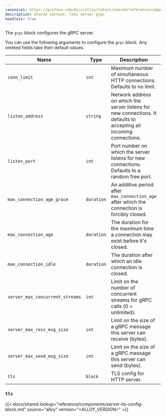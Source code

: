 ```yaml
---
canonical: https://grafana.com/docs/alloy/latest/shared/reference/components/loki-server-grpc/
description: Shared content, loki server grpc
headless: true
---
```


The `grpc` block configures the gRPC server.

You can use the following arguments to configure the `grpc` block. Any omitted fields take their default values.

| Name                            | Type       | Description                                                                                                         | Default      | Required |
| ------------------------------- | ---------- | ------------------------------------------------------------------------------------------------------------------- | ------------ | -------- |
| `conn_limit`                    | `int`      | Maximum number of simultaneous HTTP connections. Defaults to no limit.                                              | `0`          | no       |
| `listen_address`                | `string`   | Network address on which the server listens for new connections. It defaults to accepting all incoming connections. | `""`         | no       |
| `listen_port`                   | `int`      | Port number on which the server listens for new connections. Defaults to a random free port.                        | `0`          | no       |
| `max_connection_age_grace`      | `duration` | An additive period after `max_connection_age` after which the connection is forcibly closed.                        | `"infinity"` | no       |
| `max_connection_age`            | `duration` | The duration for the maximum time a connection may exist before it's closed.                                        | `"infinity"` | no       |
| `max_connection_idle`           | `duration` | The duration after which an idle connection is closed.                                                              | `"infinity"` | no       |
| `server_max_concurrent_streams` | `int`      | Limit on the number of concurrent streams for gRPC calls (0 = unlimited).                                           | `100`        | no       |
| `server_max_recv_msg_size`      | `int`      | Limit on the size of a gRPC message this server can receive (bytes).                                                | `4MB`        | no       |
| `server_max_send_msg_size`      | `int`      | Limit on the size of a gRPC message this server can send (bytes).                                                   | `4MB`        | no       |
| `tls`                           | `block`    | TLS config for HTTP server.                                                                                         | `{}`         | no       |

[tls]: #tls

### `tls`

{{< docs/shared lookup="reference/components/server-tls-config-block.md" source="alloy" version="<ALLOY_VERSION>" >}}
